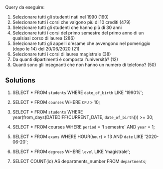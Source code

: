 Query da eseguire:
1. Selezionare tutti gli studenti nati nel 1990 (160)
2. Selezionare tutti i corsi che valgono più di 10 crediti (479)
3. Selezionare tutti gli studenti che hanno più di 30 anni
4. Selezionare tutti i corsi del primo semestre del primo anno di un qualsiasi corso di laurea (286)
5. Selezionare tutti gli appelli d'esame che avvengono nel pomeriggio (dopo le 14) del 20/06/2020 (21)
6. Selezionare tutti i corsi di laurea magistrale (38)
7. Da quanti dipartimenti è composta l'università? (12)
8. Quanti sono gli insegnanti che non hanno un numero di telefono? (50)

## Solutions

1. SELECT * 
FROM `students` 
WHERE `date_of_birth` LIKE '1990%';

2. SELECT * 
FROM `courses` 
WHERE `CFU` > 10;

3. SELECT * 
FROM `students` 
WHERE year(from_days(DATEDIFF(CURRENT_DATE, `date_of_birth`))) >= 30;

4. SELECT *
FROM courses
WHERE `period` = 'I semestre'
AND `year` = 1;

5. SELECT *
FROM `exams`
WHERE HOUR(`hour`) > 13
AND `date`
LIKE '2020-06-20';

6. SELECT *
FROM `degrees`
WHERE `level`
LIKE 'magistrale';

7. SELECT COUNT(id)
AS departments_number
FROM `departments`;